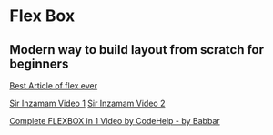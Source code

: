 # Flex Box

## Modern way to build layout from scratch for beginners

[Best Article of flex ever](https://css-tricks.com/snippets/css/a-guide-to-flexbox/)

[Sir Inzamam Video 1](https://youtu.be/WsbhwBjtLCI)
[Sir Inzamam Video 2](https://youtu.be/2Vp8TRsd3G8)

[Complete FLEXBOX in 1 Video by CodeHelp - by Babbar](https://youtu.be/tN12g5QUIqg)